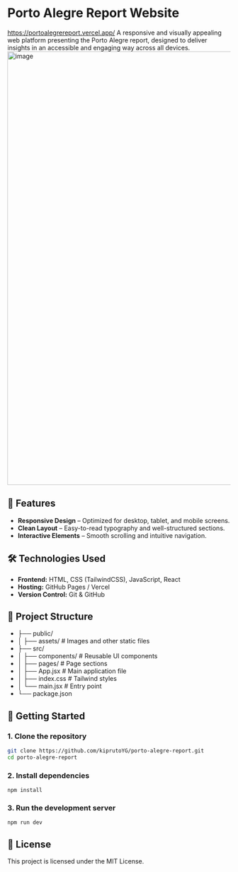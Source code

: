# Porto Alegre Report Website
https://portoalegrereport.vercel.app/
A responsive and visually appealing web platform presenting the Porto Alegre report, designed to deliver insights in an accessible and engaging way across all devices.
<img width="1894" height="980" alt="image" src="https://github.com/user-attachments/assets/5e69ef5b-b41c-4eee-b6a7-c872e1b85b1f" />


## 🌟 Features
- **Responsive Design** – Optimized for desktop, tablet, and mobile screens.
- **Clean Layout** – Easy-to-read typography and well-structured sections.
- **Interactive Elements** – Smooth scrolling and intuitive navigation.

## 🛠️ Technologies Used
- **Frontend:** HTML, CSS (TailwindCSS), JavaScript, React
- **Hosting:** GitHub Pages / Vercel
- **Version Control:** Git & GitHub

## 📂 Project Structure
- ├── public/
- │ ├── assets/ # Images and other static files
- ├── src/
- │ ├── components/ # Reusable UI components
- │ ├── pages/ # Page sections
- │ ├── App.jsx # Main application file
- │ ├── index.css # Tailwind styles
- │ └── main.jsx # Entry point
- └── package.json

## 🚀 Getting Started
### 1. Clone the repository
```bash
git clone https://github.com/kiprutoYG/porto-alegre-report.git
cd porto-alegre-report
```

### 2. Install dependencies
```
npm install
```

### 3. Run the development server
```
npm run dev
```
## 📜 License
This project is licensed under the MIT License.
